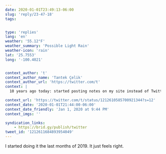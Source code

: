 ```yaml
---
date: 2020-01-01T23:49:13-06:00
slug: 'reply/23-47-18'
tags:


type: 'replies'
lang: 'en'
weather: '55.12°F'
weather_summary: 'Possible Light Rain'
weather-icon: 'rain'
lat: '25.7553'
long: '-100.4021'


context_author: 't'
context_author_name: 'Tantek Çelik'
context_author_url: 'https://twitter.com/t'
context: |
  10 years ago today: started posting notes on my site instead of Twitter: <a href="https://tantek.com/2010/001/t1/declaring-independence-building-it">https://tantek.com/2010/001/t1/declaring-independence-building-it</a> Then 25 days to auto-syndicate, catch up: <a href="https://twitter.com/t/status/8228455558">https://twitter.com/t/status/8228455558</a> Have a site? Start posting your notes there in 2020. Just start. Ask the ‪<a href="https://twitter.com/hashtag/indieweb">#indieweb</a>‬ ... <a href="https://tantek.com/t54N1">https://tantek.com/t54N1</a>

context_url: 'https://twitter.com/t/status/1212610585700921344?s=12'
context_date: '2020-01-01T21:44:00-06:00'
context_date_friendly: 'Jan 1, 2020 at 9:44 PM'
context_imgs: ''

syndication_links:
    - https://brid.gy/publish/twitter
tweet_id: '1212611684893954049'
---
```

I started doing it the last months of 2019. It just feels right.